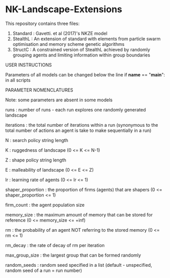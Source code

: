 # NK-Landscape-Extensions

This repository contains three files:

1. Standard : Gavetti. et al (2017)'s NKZE model
2. StealthL : An extension of standard with elements from particle swarm optimisation and memory scheme genetic algorithms
3. StructC  : A constrained version of StealthL achieved by randomly grouping agents and limiting information within group boundaries


USER INSTRUCTIONS

Parameters of all models can be changed below the line if __name__ == "__main__": in all scripts

PARAMETER NOMENCLATURES

Note: some parameters are absent in some models 

runs              : number of runs - each run explores one randomly generated landscape

iterations        : the total number of iterations within a run (synonymous to the total number of actions an agent is take to make sequentially in a run)

N                 : search policy string length

K                 : ruggedness of landscape (0 <= K <= N-1)

Z                 : shape policy string length

E                 : malleability of landscape (0 <= E <= Z)

lr                : learning rate of agents (0 <= lr <= 1)

shaper_proportion : the proportion of firms (agents) that are shapers (0 <= shaper_proportion <= 1)

firm_count        : the agent population size

memory_size       : the maximum amount of memory that can be stored for reference (0 <= memory_size <= +inf)

rm                : the probability of an agent NOT referring to the stored memory (0 <= rm <= 1)

rm_decay          : the rate of decay of rm per iteration

max_group_size    : the largest group that can be formed randomly

random_seeds      : random seed specified in a list (default - unspecified, random seed of a run = run number)



